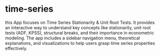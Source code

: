 # time-series
 this App focuses on Time Series Stationarity & Unit Root Tests. It provides an interactive way to understand key concepts like stationarity, unit root tests (ADF, KPSS), structural breaks, and their importance in econometric modeling. The app includes a sidebar navigation menu, theoretical explanations, and visualizations to help users grasp time series properties effectively. 
